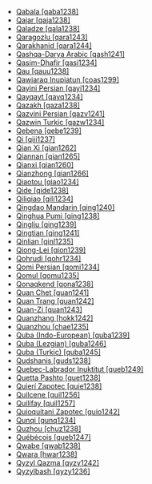 - [Qabala [qaba1238]](tree/turk1311/comm1245/oghu1243/nucl1769/azer1255/mode1262/nort2697/nort3322/qaba1238/md.ini)
- [Qajar [qaja1238]](tree/turk1311/comm1245/oghu1243/nucl1769/azer1255/mode1262/sout2697/qaja1238/md.ini)
- [Qaladze [qala1238]](tree/afro1255/semi1276/west2786/cent2236/nort3165/aram1259/impe1236/midd1367/east2680/cent2217/nort3241/tran1290/sout3213/lish1245/east2682/sout3076/qala1238/md.ini)
- [Qaragozlu [qara1243]](tree/turk1311/comm1245/oghu1243/nucl1769/azer1255/mode1262/sout2697/qara1243/md.ini)
- [Qarakhanid [qara1244]](tree/turk1311/comm1245/karl1243/oldu1238/qara1244/md.ini)
- [Qashqa-Darya Arabic [qash1241]](tree/afro1255/semi1276/west2786/cent2236/arab1394/arab1395/east2729/afgh1238/uzbe1248/qash1241/md.ini)
- [Qasim-Dhafir [qasi1234]](tree/afro1255/semi1276/west2786/cent2236/arab1394/arab1395/arab1393/najd1235/qasi1234/md.ini)
- [Qau [qauu1238]](tree/taik1256/kada1291/sout3143/west2798/gela1265/qaua1234/qauu1238/md.ini)
- [Qawiaraq Inupiatun [coas1299]](tree/eski1264/eski1265/inui1246/inup1234/nort2945/coas1299/md.ini)
- [Qayini Persian [qayi1234]](tree/indo1319/clas1257/indo1320/iran1269/sout3157/midd1352/mode1259/fars1254/fars1255/west2369/qayi1234/md.ini)
- [Qayqayt [qayq1234]](tree/sali1255/coas1325/cent2129/halk1245/down1241/qayq1234/md.ini)
- [Qazakh [qaza1238]](tree/turk1311/comm1245/oghu1243/nucl1769/azer1255/mode1262/nort2697/west2924/qaza1238/md.ini)
- [Qazvini Persian [qazv1241]](tree/indo1319/clas1257/indo1320/iran1269/sout3157/midd1352/mode1259/fars1254/fars1255/west2369/qazv1241/md.ini)
- [Qazwin Turkic [qazw1234]](tree/turk1311/comm1245/oghu1243/nucl1769/qash1240/qazw1234/md.ini)
- [Qebena [qebe1239]](tree/afro1255/cush1243/east2699/high1285/sida1247/hadi1241/kamb1318/kamb1316/qebe1239/md.ini)
- [Qi [qiii1237]](tree/taik1256/hlai1238/nucl1241/hlai1239/qiii1237/md.ini)
- [Qian Xi [qian1262]](tree/sino1245/burm1265/lolo1265/lolo1267/nili1235/sout3212/niso1234/nucl1739/nasu1236/nesu1234/nesu1235/wusa1235/qian1262/md.ini)
- [Qiannan [qian1265]](tree/taik1256/kamt1241/daic1238/daic1237/nort3326/nort3180/nort3189/bouy1240/qian1265/md.ini)
- [Qianxi [qian1260]](tree/taik1256/kamt1241/daic1238/daic1237/nort3326/nort3180/nort3189/bouy1240/qian1260/md.ini)
- [Qianzhong [qian1266]](tree/taik1256/kamt1241/daic1238/daic1237/nort3326/nort3180/nort3189/bouy1240/qian1266/md.ini)
- [Qiaotou [qiao1234]](tree/taik1256/kamt1241/daic1238/beic1239/ling1270/ling1262/qiao1234/md.ini)
- [Qide [qide1238]](tree/sino1245/sini1245/clas1255/midd1354/wuhu1234/huiz1242/qide1238/md.ini)
- [Qiliqiao [qili1234]](tree/sino1245/macr1275/caij1235/baic1239/sout3254/sout2730/dali1242/qili1234/md.ini)
- [Qingdao Mandarin [qing1240]](tree/sino1245/sini1245/clas1255/midd1354/nort3155/mand1471/mand1415/qing1240/md.ini)
- [Qinghua Pumi [qing1238]](tree/sino1245/burm1265/naqi1236/qian1263/pumi1242/sout2729/west2926/qing1238/md.ini)
- [Qingliu [qing1239]](tree/sino1245/sini1245/clas1255/midd1354/hakk1236/ting1250/qing1239/md.ini)
- [Qingtian [qing1241]](tree/sino1245/sini1245/clas1255/midd1354/wuhu1234/wuch1236/chuq1241/qing1241/md.ini)
- [Qinlian [qinl1235]](tree/sino1245/sini1245/clas1255/midd1354/yuep1234/yuec1235/qinl1235/md.ini)
- [Qiong-Lei [qion1239]](tree/sino1245/sini1245/minn1248/coas1318/minn1241/qion1239/md.ini)
- [Qohrudi [qohr1234]](tree/indo1319/clas1257/indo1320/iran1269/cent2317/cent2318/nort3177/cent2264/nucl1790/kash1282/soii1239/qohr1234/md.ini)
- [Qomi Persian [qomi1234]](tree/indo1319/clas1257/indo1320/iran1269/sout3157/midd1352/mode1259/fars1254/fars1255/west2369/qomi1234/md.ini)
- [Qomul [qomu1235]](tree/turk1311/comm1245/karl1243/uygh1241/uygh1240/uigh1243/uigh1240/cent1994/qomu1235/md.ini)
- [Qonaqkend [qona1238]](tree/indo1319/clas1257/indo1320/iran1269/sout3157/midd1352/mode1259/fars1254/cauc1242/musl1236/qona1238/md.ini)
- [Quan Chet [quan1241]](tree/hmon1336/mien1242/mien1243/iumi1238/quan1241/md.ini)
- [Quan Trang [quan1242]](tree/hmon1336/mien1242/mien1243/iumi1238/quan1242/md.ini)
- [Quan-Zi [quan1243]](tree/sino1245/sini1245/clas1255/midd1354/xian1251/yong1285/quan1243/md.ini)
- [Quanzhang [hokk1242]](tree/sino1245/sini1245/minn1248/coas1318/minn1241/hokk1242/md.ini)
- [Quanzhou [chae1235]](tree/sino1245/sini1245/minn1248/coas1318/minn1241/hokk1242/chae1235/md.ini)
- [Quba (Indo-European) [quba1239]](tree/indo1319/clas1257/indo1320/iran1269/sout3157/midd1352/mode1259/fars1254/cauc1242/musl1236/quba1239/md.ini)
- [Quba (Lezgian) [quba1246]](tree/nakh1245/dagh1238/lezg1248/nucl1321/east2790/east2367/aghu1259/lezg1247/quba1246/md.ini)
- [Quba (Turkic) [quba1245]](tree/turk1311/comm1245/oghu1243/nucl1769/azer1255/mode1262/nort2697/east2839/quba1245/md.ini)
- [Qudshanis [quds1238]](tree/afro1255/semi1276/west2786/cent2236/nort3165/aram1259/impe1236/midd1367/east2680/cent2217/nort3241/assy1241/nort3096/quds1238/md.ini)
- [Quebec-Labrador Inuktitut [queb1249]](tree/eski1264/eski1265/inui1246/east2534/queb1249/md.ini)
- [Quetta Pashto [quet1238]](tree/indo1319/clas1257/indo1320/iran1269/pash1269/nucl1276/sout2649/quet1238/md.ini)
- [Quierí Zapotec [quie1238]](tree/otom1299/east2557/popo1292/zapo1436/zapo1437/nucl1765/core1259/cent2146/sout3003/mixt1428/quio1241/quie1238/md.ini)
- [Quilcene [quil1256]](tree/sali1255/coas1325/cent2129/twan1247/quil1256/md.ini)
- [Quilifay [quil1257]](tree/beto1236/nucl1771/quil1257/md.ini)
- [Quioquitani Zapotec [quio1242]](tree/otom1299/east2557/popo1292/zapo1436/zapo1437/nucl1765/core1259/cent2146/sout3003/mixt1428/quio1241/quio1242/md.ini)
- [Qunqi [qunq1234]](tree/nakh1245/dagh1238/darg1242/sout3260/sout3261/uppe1463/qunq1234/md.ini)
- [Quzhou [chuz1238]](tree/sino1245/sini1245/clas1255/midd1354/wuhu1234/wuch1236/chuq1241/chuz1238/md.ini)
- [Québécois [queb1247]](tree/indo1319/clas1257/ital1284/lati1262/lati1263/impe1234/roma1334/ital1285/west2813/shif1234/nort3208/gall1280/oila1234/cent2283/macr1273/glob1239/stan1290/queb1247/md.ini)
- [Qwabe [qwab1238]](tree/atla1278/volt1241/benu1247/bant1294/sout3152/narr1281/east2731/sout3180/ngun1275/ngun1276/ngun1267/zulu1251/zulu1248/qwab1238/md.ini)
- [Qwara [hwar1238]](tree/afro1255/cush1243/cent2193/nort3158/qima1242/hwar1238/md.ini)
- [Qyzyl Qazma [qyzy1242]](tree/indo1319/clas1257/indo1320/iran1269/sout3157/midd1352/mode1259/fars1254/cauc1242/musl1236/qyzy1242/md.ini)
- [Qyzylbash [qyzy1236]](tree/turk1311/comm1245/oghu1243/nucl1769/azer1255/mode1262/nort2697/qyzy1236/md.ini)
